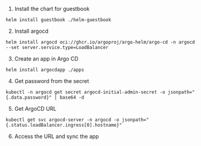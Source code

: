 1. Install the chart for guestbook
``` shell
helm install guestbook ./helm-guestbook
```

2. Install argocd
``` shell
helm install argocd oci://ghcr.io/argoproj/argo-helm/argo-cd -n argocd --set server.service.type=LoadBalancer
```

3. Create an app in Argo CD
``` shell
helm install argocdapp ./apps
```

4. Get password from the secret
``` shell
kubectl -n argocd get secret argocd-initial-admin-secret -o jsonpath="{.data.password}" | base64 -d
```

5. Get ArgoCD URL
``` shell
kubectl get svc argocd-server -n argocd -o jsonpath="{.status.loadBalancer.ingress[0].hostname}"
```

6. Access the URL and sync the app